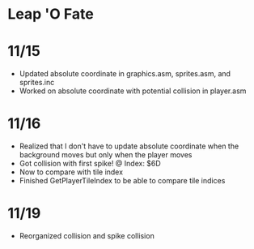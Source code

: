 # Leap 'O Fate

# 11/15

- Updated absolute coordinate in graphics.asm, sprites.asm, and sprites.inc
- Worked on absolute coordinate with potential collision in player.asm

# 11/16

- Realized that I don't have to update absolute coordinate when the background moves
  but only when the player moves
- Got collision with first spike! @ Index: $6D
- Now to compare with tile index
- Finished GetPlayerTileIndex to be able to compare tile indices

# 11/19
- Reorganized collision and spike collision